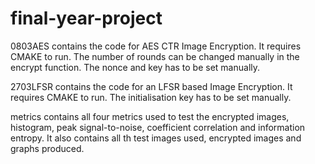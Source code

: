 # final-year-project

0803AES contains the code for AES CTR Image Encryption. It requires CMAKE to run. The number of rounds can be changed manually in the encrypt function. The nonce and key has to be set manually.

2703LFSR contains the code for an LFSR based Image Encryption. It requires CMAKE to run. The initialisation key has to be set manually.

metrics contains all four metrics used to test the encrypted images, histogram, peak signal-to-noise, coefficient correlation and information entropy. It also contains all th test images used, encrypted images and graphs produced.
